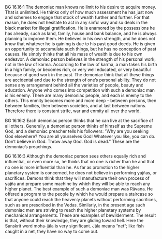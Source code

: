 BG 16.16:1	The demoniac man knows no limit to his desire to acquire money. That is unlimited. He thinks only of how much assessment he has just now and schemes to engage that stock of wealth further and further. For that reason, he does not hesitate to act in any sinful way and so deals in the black market for illegal gratiﬁcation. He is enamored by the possessions he has already, such as land, family, house and bank balance, and he is always planning to improve them. He believes in his own strength, and he does not know that whatever he is gaining is due to his past good deeds. He is given an opportunity to accumulate such things, but he has no conception of past causes. He simply thinks that all his mass of wealth is due to his own endeavor. A demoniac person believes in the strength of his personal work, not in the law of karma. According to the law of karma, a man takes his birth in a high family, or becomes rich, or very well educated, or very beautiful because of good work in the past. The demoniac think that all these things are accidental and due to the strength of one’s personal ability. They do not sense any arrangement behind all the varieties of people, beauty and education. Anyone who comes into competition with such a demoniac man is his enemy. There are many demoniac people, and each is enemy to the others. This enmity becomes more and more deep – between persons, then between families, then between societies, and at last between nations. Therefore there is constant strife, war and enmity all over the world.

BG 16.16:2	Each demoniac person thinks that he can live at the sacriﬁce of all others. Generally, a demoniac person thinks of himself as the Supreme God, and a demoniac preacher tells his followers: “Why are you seeking God elsewhere? You are all yourselves God! Whatever you like, you can do. Don’t believe in God. Throw away God. God is dead.” These are the demoniac’s preachings.

BG 16.16:3	Although the demoniac person sees others equally rich and inﬂuential, or even more so, he thinks that no one is richer than he and that no one is more inﬂuential than he. As far as promotion to the higher planetary system is concerned, he does not believe in performing yajñas, or sacriﬁces. Demons think that they will manufacture their own process of yajña and prepare some machine by which they will be able to reach any higher planet. The best example of such a demoniac man was Rāvaṇa. He offered a program to the people by which he would prepare a staircase so that anyone could reach the heavenly planets without performing sacriﬁces, such as are prescribed in the Vedas. Similarly, in the present age such demoniac men are striving to reach the higher planetary systems by mechanical arrangements. These are examples of bewilderment. The result is that, without their knowledge, they are gliding toward hell. Here the Sanskrit word moha-jāla is very signiﬁcant. Jāla means “net”; like ﬁsh caught in a net, they have no way to come out.